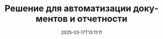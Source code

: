 ---
############################# Static ############################
layout: "family"
date:  2025-03-17T13:11:11
draft: false

product: "Assembly"
product_tag: "assembly"

lang: ru

############################# Head ############################
head_title: "APIs для .NET, Java, Node.js и онлайн-приложения для сборки документов от GroupDocs"
head_description: "Получите универсальное решение для автоматизации документов и отчетности для приложений на .NET, Java и Node.js. Генерируйте все стандартные документы из пользовательских шаблонов и данных."

############################# Header ############################
title: "Решение для автоматизации документов и отчетности"
description:  |
  Создавайте подробные отчеты, используя шаблоны и источники данных с помощью наших кроссплатформенных приложений и API.

  Генерируйте отчеты в форматах, таких как Word, Excel, Презентации и многих других, используя шаблоны с гибкой разметкой.

  Заполняйте диаграммы, штрих-коды, таблицы и другие элементы данными из источников, таких как JSON, XML, CSV и т.д.

############################# Supported Platforms ###############################
supported_platforms:
  enable: true
  head_title: "Выберите вашу платформу"
  title: "Платформенная независимость"
  description: "GroupDocs.Assembly совместим с следующими операционными системами и фреймворками:"
  details_link_title: "Узнать больше"

  items:
    # items loop
    - title: ".NET"
      description: GroupDocs.Assembly .NET 
      color: "blue"
      tag: "net"
      link: "/assembly/net/"
      features_link: "https://docs.groupdocs.com/assembly/net/system-requirements/"
      features:
          # features loop
          - rows: "3"
            content: |
                    .NET Framework 2.0 or higher <br> Mono Framework 1.2 or higher
      
          # features loop
          - rows: "4"
            content: |
                    Windows Desktop <br> Windows Server <br> Microsoft Azure <br> Linux
      
          # features loop
          - rows: "3"
            content: |
                    Microsoft Visual Studio <br> Xamarin.Android <br> MonoDevelop
      
          # features loop
          - rows: "1"
            content: |
                    50+ file formats
      

    # items loop
    - title: "Java"
      description: GroupDocs.Assembly Java
      color: "red"
      tag: "java"
      link: "/assembly/java/"
      features_link: "https://docs.groupdocs.com/assembly/java/system-requirements/"
      features:
          # features loop
          - rows: "3"
            content: |
                    Java 7 (1.7) or higher
      
          # features loop
          - rows: "4"
            content: |
                    Windows Desktop <br> Windows Server <br> Linux <br> Mac OS
      
          # features loop
          - rows: "3"
            content: |
                   NetBeans <br> IntelliJ IDEA <br> Eclipse 
      
          # features loop
          - rows: "1"
            content: |
                    50+ file formats

############################# Features ###############################
features:
  enable: true
  title: "Ключевые функции GroupDocs.Assembly"
  description: "Это решение помогает вам создавать отчеты в популярных форматах документов, автоматически заполняя их вашими бизнес-данными. Автоматизируйте задачи генерации документации."

  items:
    # items loop
    - icon: "additional"
      title: "Заполнение шаблонов данными"
      content: "Заполняйте отчеты, используя данные из поддерживаемых источников."

    # items loop
    - icon: "manipulate"
      title: "Гибкая разметка"
      content: "Добавляйте данные в документы настраиваемым способом."

    # items loop
    - icon: "structure"
      title: "Нативные функции документа"
      content: "Отображайте данные, используя таблицы, диаграммы и штрих-коды."

    # items loop
    - icon: "merge"
      title: "Все популярные форматы"
      content: "Поддерживает все часто используемые форматы документов."

############################# Code samples ############################
code_samples:
  enable: true
  title: "Генерация хорошо настроенных отчетов"
  description: "GroupDocs.Assembly примеры кода"
  items:
    # code sample loop
    - title: "Использование сгенерированных штрих-кодов"
      content: |
       GroupDocs.Assembly позволяет использовать разметку штрих-кодов в шаблонах отчетов. При создании отчета штрих-код генерируется на основе разметки и предоставленных данных. Укажите путь к шаблону, содержащему текст, объекты данных и разметку. Также укажите источник данных для заполнения штрих-кода содержимым.
      samples:
        - language: "C#"
          color: "blue"
          content: |
            ```csharp {style=abap}   
            // Создайте экземпляр класса DocumentAssembler
            DocumentAssembler assembler = new DocumentAssembler();

            //Укажите путь к шаблону
            var tmp_path = "barcode_template.docx";

            //Укажите путь для итогового документа
            var res_path = "result.docx";

            //Создайте экземпляр источника данных
            var data = new DataSourceInfo(DataLayer.GetCustomerData(), "customer");

            //Вызовите AssembleDocument, чтобы сгенерировать отчет
            assembler.AssembleDocument(tmp_path, res_path, data);

            ```
        - language: "Java"
          color: "red"
          content: |
            ```java {style=abap}   
            // Создайте экземпляр класса DocumentAssembler
            DocumentAssembler assembler = new DocumentAssembler();
            
            //Укажите путь к шаблону
            String tmp_path = "barcode_template.docx";

            //Укажите путь для итогового документа
            String res_path = "result.docx";

            //Создайте экземпляр источника данных
            DataSourceInfo data = new DataSourceInfo(new DataStorage(), null);

            // Вызовите AssembleDocument, чтобы сгенерировать отчет
            assembler.assembleDocument(tmp_path, res_path, data);

            ```

############################# Supported Formats ###############################
formats:
  enable: true
  title: "Поддержка более 50 форматов файлов"
  description: "GroupDocs.Assembly работает практически со всеми популярными форматами файлов"

############################# Metrics ###############################
metrics:
  enable: true
  title: "Статистика нашего продукта"
  description: "Изучите показатели продукта, чтобы получить представление о нашем прогрессе, влиянии и росте."

  items:
    # items loop
    - number: "50+"
      title: "Поддерживаемые форматы"
      content: "Мы поддерживаем более 50 наиболее широко используемых форматов документов."

    # items loop
    - number: "650k"
      title: "Загрузки NuGet"
      content: "GroupDocs.Assembly для .NET является популярной библиотекой с более чем 650 000 загрузок на NuGet."

    # items loop
    - number: "18k"
      title: "Загрузки Maven"
      content: "Разработчики Java загрузили GroupDocs.Assembly на Maven более 18 000 раз."

    # items loop
    - number: "150+"
      title: "Счастливые клиенты"
      content: "Наши продукты пользуются доверием индивидуальных разработчиков и ведущих компаний по всему миру для создания инновационных решений."


############################# Customers ###############################
customers:
  enable: true
  title: "Наши довольные клиенты"
  description: "Библиотеки GroupDocs используются некоторыми из самых известных и уважаемых брендов по всему миру."

  items:
    # items loop
    - title: "BenQ Corporation"
      logo: "benq"
      
    # items loop
    - title: "Nasdaq Stock Market"
      logo: "nasdaq"
      
    # items loop
    - title: "AT&T Inc."
      logo: "att"
      
    # items loop
    - title: "Customer logo AstraZeneca"
      logo: "astrazeneca"
      
    # items loop
    - title: "Central Bank of Argentina"
      logo: "argentinacentralbank"
      
    # items loop
    - title: "Roche Holding AG"
      logo: "roche"
      
    # items loop
    - title: "Capita"
      logo: "capita"
      
    # items loop
    - title: "Axa S.A."
      logo: "axa"
      
    # items loop
    - title: "Instructure Inc."
      logo: "instructure"
      
    # items loop
    - title: "Wipro"
      logo: "wipro"


############################# Actions ###############################
actions:
  enable: true
  title: "Готовы начать?"
  description: "Тестируйте функции GroupDocs.Assembly бесплатно на вашей платформе."

  items:
    # items loop
    - title: ".NET"
      color: "blue"
      link: "/assembly/net/"

    # items loop
    - title: "Java"
      color: "red"
      link: "/assembly/java/"

############################# FAQ ###############################
faq:
  enable: true
  title: "Часто задаваемые вопросы"
  description: "Просмотрите наши часто задаваемые вопросы."

  items:
    # items loop
    - question: "Требует ли GroupDocs.Assembly каких-либо внешних библиотек для составления документов?"
      answer: "Нет, GroupDocs.Assembly работает независимо и не требует сторонних библиотек, таких как Adobe Acrobat или Microsoft Office."

    # items loop
    - question: "Могу ли я протестировать функции GroupDocs.Assembly перед покупкой?"
      answer: "Да, вы можете! GroupDocs.Assembly предлагает бесплатную пробную версию. Установите его и исследуйте его функции. Пробная версия добавляет «значки пробной версии» в ваши документы и обрабатывает только первые 3 страницы. Для полного опыта получите бесплатную 30-дневную временную лицензию, чтобы получить доступ ко всем функциям. Дополнительные детали доступны в разделе [временная лицензия](https://purchase.groupdocs.com/temporary-license/)."

    # items loop
    - question: "Какие типы лицензий доступны?"
      answer: "Ищете лицензию GroupDocs.Assembly? Мы предлагаем различные варианты, чтобы удовлетворить ваши потребности. Выберите в зависимости от размера вашей команды, места развертывания (один офис или удаленный) и необходимости делиться SDK/API с клиентами для распространения. В качестве альтернативы выберите лицензию на использование на месяц с метered планами — платите только за то, что используете. Найдите лучший вариант для вас в разделе [цены](https://purchase.groupdocs.com/pricing/assembly/net/)."

############################# Cloud Links ###############################
cloud_links:
  enable: true
  title: "GroupDocs.Assembly API с низким уровнем кода"
  description: "Генерируйте документы с помощью вашего приложения через наш облачный REST API."
  
  items:
    # items loop
    - title: "GroupDocs.Assembly Cloud for cURL"
      content: "Используйте cURL RESTful API, чтобы добавить данные в Word, Excel, PowerPoint и многие другие шаблоны."
      icon: "groupdocs_assembly-for-curl"
      link: "https://products.groupdocs.cloud/assembly/curl"

    # items loop
    - title: "GroupDocs.Assembly Cloud for .NET"
      content: "Улучшите свои .NET приложения, создавая отчеты с помощью Cloud SDK. Отображайте бизнес-данные в вашем пользовательском формате."
      icon: "groupdocs_assembly-for-net"
      link: "https://products.groupdocs.cloud/assembly/net"

    # items loop
    - title: "GroupDocs.Assembly Cloud for Java"
      content: "GroupDocs.Assembly SDK предлагает различные возможности для Java-приложений для генерации различных типов документов."
      icon: "groupdocs_assembly-for-java"
      link: "https://products.groupdocs.cloud/assembly/java"

############################# App links ###############################
app_links:
  enable: true
  title: "GroupDocs.Assembly Веб-приложения"
  description: "GroupDocs.Assembly предлагает бесплатное веб-приложение для генерации документов. Вы можете обрабатывать более 50 популярных форматов файлов прямо в своем браузере, БЕСПЛАТНО."

  items:
    # items loop
    - title: "GroupDocs.Assembly Total"
      content: "Генерируйте отчеты в Excel, Word, PowerPoint и многих других форматах файла напрямую из вашего веб-браузера."
      icon: "groupdocs_watermark-app"
      link: "https://products.groupdocs.app/assembly/total"

    # items loop
    - title: "GroupDocs.Assembly Word"
      content: "Создавайте документы Microsoft Word из шаблонов и источников данных."
      icon: "groupdocs_words-app"
      link: "https://products.groupdocs.app/assembly/docx"

    # items loop
    - title: "GroupDocs.Assembly Excel"
      content: "Загрузите шаблон и источник данных, чтобы бесплатно создать отчеты Excel."
      icon: "groupdocs_pdf-app"
      link: "https://products.groupdocs.app/assembly/xlsx"


      


---